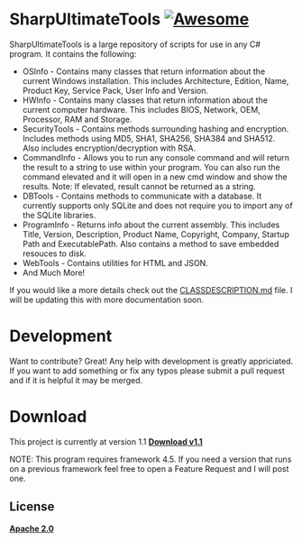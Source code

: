 # SharpUltimateTools [![Awesome](https://cdn.rawgit.com/sindresorhus/awesome/d7305f38d29fed78fa85652e3a63e154dd8e8829/media/badge.svg)](https://github.com/sindresorhus/awesome)
SharpUltimateTools is a large repository of scripts for use in any C# program. It contains the following:
- OSInfo - Contains many classes that return information about the current Windows installation. This includes Architecture, Edition, Name, Product Key, Service Pack, User Info and Version.
- HWInfo - Contains many classes that return information about the current computer hardware. This includes BIOS, Network, OEM, Processor, RAM and Storage.
- SecurityTools - Contains methods surrounding hashing and encryption. Includes methods using MD5, SHA1, SHA256, SHA384 and SHA512. Also includes encryption/decryption with RSA.
- CommandInfo - Allows you to run any console command and will return the result to a string to use within your program. You can also run the command elevated and it will open in a new cmd window and show the results. Note: If elevated, result cannot be returned as a string.
- DBTools - Contains methods to communicate with a database. It currently supports only SQLite and does not require you to import any of the SQLite libraries.
- ProgramInfo - Returns info about the current assembly. This includes Title, Version, Description, Product Name, Copyright, Company, Startup Path and ExecutablePath. Also contains a method to save embedded resouces to disk. 
- WebTools - Contains utilities for HTML and JSON.
- And Much More!

If you would like a more details check out the [CLASSDESCRIPTION.md](https://github.com/JGCompTech/SharpUltimateTools/blob/master/CLASSDESCRIPTION.md) file. I will be updating this with more documentation soon.

# Development
Want to contribute? Great!
Any help with development is greatly appriciated. If you want to add something or fix any typos please submit a pull request and if it is helpful it may be merged.

# Download
This project is currently at version 1.1
**[Download v1.1](https://github.com/JGCompTech/SharpUltimateTools/releases/tag/v1.1)**

NOTE: This program requires framework 4.5. If you need a version that runs on a previous framework feel free to open a Feature Request and I will post one.

License
----

**[Apache 2.0](https://github.com/JGCompTech/SharpUltimateTools/blob/master/LICENSE)**
